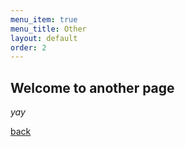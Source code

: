 ```yaml
---
menu_item: true
menu_title: Other
layout: default
order: 2
---
```


## Welcome to another page

_yay_

[back](./)
